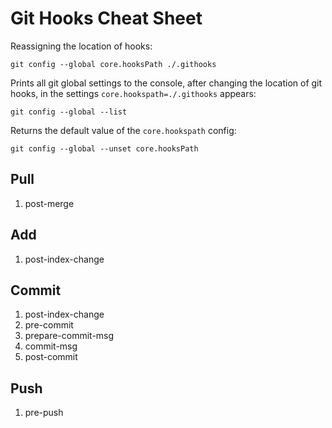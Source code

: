 # Git Hooks Cheat Sheet

Reassigning the location of hooks:

```shell
git config --global core.hooksPath ./.githooks
```

Prints all git global settings to the console,
after changing the location of git hooks,
in the settings `core.hookspath=./.githooks` appears:

```shell
git config --global --list
```

Returns the default value of the `core.hookspath` config:

```shell
git config --global --unset core.hooksPath
```

## Pull

1. post-merge

## Add

1. post-index-change

## Commit

1. post-index-change
2. pre-commit
3. prepare-commit-msg
4. commit-msg
5. post-commit

## Push

1. pre-push
